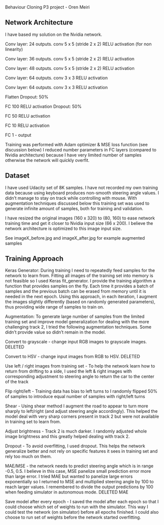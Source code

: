 Behaviour Cloning P3 project - Oren Meiri

Network Architecture
--------------------

I have based my solution on the Nvidia network.

Conv layer: 24 outputs. conv 5 x 5 (stride 2 x 2)
RELU activation (for non linearity)

Conv layer: 36 outputs. conv 5 x 5 (stride 2 x 2)
RELU activation

Conv layer: 48 outputs. conv 5 x 5 (stride 2 x 2)
RELU activation

Conv layer: 64 outputs. conv 3 x 3
RELU activation

Conv layer: 64 outputs. conv 3 x 3
RELU activation

Flatten
Dropout: 50%

FC 100
RELU activation
Dropout: 50%

FC 50
RELU activation

FC 10
RELU activation

FC 1 - output

Training was performed with Adam optimizer & MSE loss function (see discussion below)
I reduced number parameters in FC layers (compared to Nvidia architecture) because I have very limited number of samples otherwise the network will quickly overfit.

Dataset
-------

I have used Udacity set of 8K samples.  I have not recorded my own training data because using keyboard produces non-smooth steering angle values.  I didn’t manage to stay on track while controlling with mouse.  With augmentation techniques discussed below this training set was used to generate infinite amount of samples, both for training and validation.

I have resized the original images (160 x 320) to (80, 160) to ease network training time and get it closer to Nvidia input size (66 x 200). I believe the network architecture is optimized to this image input size.

See imageX_before.jpg and imageX_after.jpg for example augmented samples

Training Approach
-----------------

Keras Generator:
During training I need to repeatedly feed samples for the network to learn from.  Fitting all images of the training set into memory is not feasible so I used Keras fit_generator.  I provide the training algorithm a function that provides samples on the fly.  Each time it provides a batch of samples and the previous batch can be erased from memory until it is needed in the next epoch.  Using this approach, in each iteration, I augment the images slightly differently (based on randomly generated parameters), thus providing wide range of samples to train on.

Augmentation:
To generate large number of samples from the limited training set and improve model generalization for dealing with the more challenging track 2, I tried the following augmentation techniques.  Some didn’t provide value so didn’t remain in the model.

Convert to grayscale - change input RGB images to grayscale images.  DELETED

Convert to HSV - change input images from RGB to HSV.  DELETED

Use left / right images from training set - To help the network learn how to return from drifting to a side, I used the left & right images with corresponding adjustment to steering angle to return the car to the center of the track

Flip right/left - Training data has bias to left turns to I randomly flipped 50% of samples to introduce equal number of samples with right/left turns

Shear - Using shear method I augment the road to appear to turn more sharply to left/right (and adjust steering angle accordingly).  This helped the model deal with very sharp corners present in track 2 but were not available in training set to learn from.

Adjust brightness - Track 2 is much darker.  I randomly adjusted whole image brightness and this greatly helped dealing with track 2.

Dropout - To avoid overfitting, I used dropout.  This helps the network generalize better and not rely on specific features it sees in training set and rely too much on them.

MAE/MSE - the network needs to predict steering angle which is in range -0.5, 0.5.  I believe in this case, MSE panelize small prediction error more than large error.  I tried MAE but wanted to panelize large errors exponentially so I returned to MSE and multiplied steering angle by 100 to reach larger values.  I remembered to divide the output predictions by 100 when feeding simulator in autonomous mode. DELETED MAE

Save model after every epoch - I saved the model after each epoch so that I could choose which set of weights to run with the simulator.  This way I could test the network (on simulator) before all epochs finished.  I could also choose to run set of weights before the network started overfitting.



